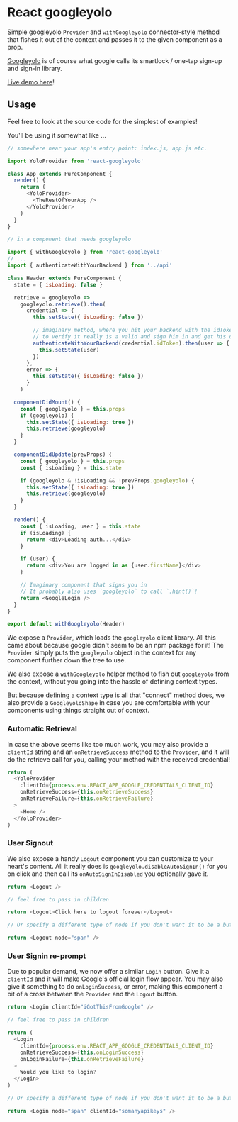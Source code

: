 # React googleyolo

Simple googleyolo `Provider` and `withGoogleyolo` connector-style method that fishes it out of the context and passes it to the given component as a prop.

[Googleyolo] is of course what google calls its smartlock / one-tap sign-up and sign-in library.

[Live demo here]!

## Usage

Feel free to look at the source code for the simplest of examples!

You'll be using it somewhat like ...

```js
// somewhere near your app's entry point: index.js, app.js etc.

import YoloProvider from 'react-googleyolo'

class App extends PureComponent {
  render() {
    return (
      <YoloProvider>
        <TheRestOfYourApp />
      </YoloProvider>
    )
  }
}
```

```js
// in a component that needs googleyolo

import { withGoogleyolo } from 'react-googleyolo'
// ...
import { authenticateWithYourBackend } from '../api'

class Header extends PureComponent {
  state = { isLoading: false }

  retrieve = googleyolo =>
    googleyolo.retrieve().then(
      credential => {
        this.setState({ isLoading: false })

        // imaginary method, where you hit your backend with the idToken
        // to verify it really is a valid and sign him in and get his object back
        authenticateWithYourBackend(credential.idToken).then(user => {
          this.setState(user)
        })
      },
      error => {
        this.setState({ isLoading: false })
      }
    )

  componentDidMount() {
    const { googleyolo } = this.props
    if (googleyolo) {
      this.setState({ isLoading: true })
      this.retrieve(googleyolo)
    }
  }

  componentDidUpdate(prevProps) {
    const { googleyolo } = this.props
    const { isLoading } = this.state

    if (googleyolo & !isLoading && !prevProps.googleyolo) {
      this.setState({ isLoading: true })
      this.retrieve(googleyolo)
    }
  }

  render() {
    const { isLoading, user } = this.state
    if (isLoading) {
      return <div>Loading auth...</div>
    }

    if (user) {
      return <div>You are logged in as {user.firstName}</div>
    }

    // Imaginary component that signs you in
    // It probably also uses `googleyolo` to call `.hint()`!
    return <GoogleLogin />
  }
}

export default withGoogleyolo(Header)
```

We expose a `Provider`, which loads the `googleyolo` client library. All this came about because google didn't seem to be an npm package for it! The `Provider` simply puts the `googleyolo` object in the context for any component further down the tree to use.

We also expose a `withGoogleyolo` helper method to fish out `googleyolo` from the context, without you going into the hassle of defining context types.

But because defining a context type is all that "connect" method does, we also provide a `GoogleyoloShape` in case you are comfortable with your components using things straight out of context.

### Automatic Retrieval

In case the above seems like too much work, you may also provide a `clientId` string and an `onRetrieveSuccess` method to the `Provider`, and it will do the retrieve call for you, calling your method with the received credential!

```js
return (
  <YoloProvider
    clientId={process.env.REACT_APP_GOOGLE_CREDENTIALS_CLIENT_ID}
    onRetrieveSuccess={this.onRetrieveSuccess}
    onRetrieveFailure={this.onRetrieveFailure}
  >
    <Home />
  </YoloProvider>
)
```

### User Signout

We also expose a handy `Logout` component you can customize to your heart's content. All it really does is `googleyolo.disableAutoSignIn()` for you on click and then call its `onAutoSignInDisabled` you optionally gave it.

```js
return <Logout />

// feel free to pass in children

return <Logout>Click here to logout forever</Logout>

// Or specify a different type of node if you don't want it to be a button

return <Logout node="span" />
```

### User Signin re-prompt

Due to popular demand, we now offer a similar `Login` button. Give it a `clientId` and it will make Google's official login flow appear. You may also give it something to do `onLoginSuccess`, or error, making this component a bit of a cross between the `Provider` and the `Logout` button.

```js
return <Login clientId="iGotThisFromGoogle" />

// feel free to pass in children

return (
  <Login
    clientId={process.env.REACT_APP_GOOGLE_CREDENTIALS_CLIENT_ID}
    onRetrieveSuccess={this.onLoginSuccess}
    onLoginFailure={this.onRetrieveFailure}
  >
    Would you like to login?
  </Login>
)

// Or specify a different type of node if you don't want it to be a button

return <Login node="span" clientId="somanyapikeys" />
```

[live demo here]: https://react-googleyolo.netlify.com/ 'Automatically deploys on pushes on master'
[googleyolo]: https://developers.google.com/identity/one-tap/web/get-started 'I can only assume it stands for You Only Login Once'
